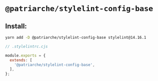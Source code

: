 # `@patriarche/stylelint-config-base`

## Install:

```sh
yarn add -D @patriarche/stylelint-config-base stylelint@14.16.1
```

```js
// .stylelintrc.cjs

module.exports = {
  extends: [
    '@patriarche/stylelint-config-base',
  ],
};
```